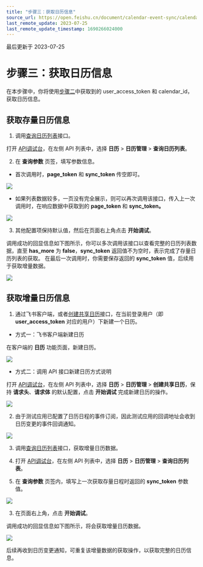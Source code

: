 ```yaml
---
title: "步骤三：获取日历信息"
source_url: https://open.feishu.cn/document/calendar-event-sync/calendar-sync
last_remote_update: 2023-07-25
last_remote_update_timestamp: 1690266024000
---
```

最后更新于 2023-07-25

# 步骤三：获取日历信息

在本步骤中，你将使用[步骤二](https://open.feishu.cn/document/home/calendar-event-sync/subscribe-to-events)中获取到的 user_access_token 和 calendar_id，获取日历信息。

## 获取存量日历信息

1. 调用[查询日历列表](https://open.feishu.cn/document/uAjLw4CM/ukTMukTMukTM/reference/calendar-v4/calendar/list)接口。

打开 [API调试台](https://open.feishu.cn/api-explorer)，在左侧 API 列表中，选择 **日历** > **日历管理** > **查询日历列表**。

2. 在 **查询参数** 页签，填写参数信息。

- 首次调用时，**page_token** 和 **sync_token** 传空即可。

![](https://sf3-cn.feishucdn.com/obj/open-platform-opendoc/aec95001b144c87c130104417e753b89_CopEMhwLWo.png?height=1456&lazyload=true&maxWidth=600&width=2876)

- 如果列表数据较多，一页没有完全展示，则可以再次调用该接口，传入上一次调用时，在响应数据中获取到的 **page_token** 和 **sync_token。**

![](https://sf3-cn.feishucdn.com/obj/open-platform-opendoc/26d292d98c795adb37166e140326cae8_1W7BoACm4r.png?height=1434&lazyload=true&maxWidth=600&width=2876)

3. 其他配置项保持默认值，然后在页面右上角点击 **开始调试**。

调用成功的回显信息如下图所示，你可以多次调用该接口以查看完整的日历列表数据，直至 **has_more** 为 **false**，**sync_token** 返回值不为空时，表示完成了存量日历列表的获取。
在最后一次调用时，你需要保存返回的 **sync_token** 值，后续用于获取增量数据。

![](https://sf3-cn.feishucdn.com/obj/open-platform-opendoc/872c807517246f991513768f2d5db270_ko2pIQeiIX.png?height=1446&lazyload=true&maxWidth=600&width=2882)

## 获取增量日历信息

1. 通过飞书客户端，或者[创建共享日历](https://open.feishu.cn/document/uAjLw4CM/ukTMukTMukTM/reference/calendar-v4/calendar/create)接口，在当前登录用户（即 **user_access_token** 对应的用户）下新建一个日历。

- 方式一：飞书客户端新建日历

在客户端的 **日历** 功能页面，新建日历。

![](https://sf3-cn.feishucdn.com/obj/open-platform-opendoc/f73f5a30727364e9325baa12c520f22b_3yCc16gQu4.png?height=1588&lazyload=true&maxWidth=600&width=2858)

- 方式二：调用 API 接口新建日历方式说明

打开 [API调试台](https://open.feishu.cn/api-explorer)，在左侧 API 列表中，选择 **日历** > **日历管理** > **创建共享日历**，保持 **请求头**、**请求体** 的默认配置，点击 **开始调试** 完成新建日历的操作。

![](https://sf3-cn.feishucdn.com/obj/open-platform-opendoc/0c69d29b45ac24797b0ba846ed3a86dc_rNyyPznXr7.png?height=1414&lazyload=true&maxWidth=600&width=2878)

2. 由于测试应用已配置了日历日程的事件订阅，因此测试应用的回调地址会收到日历变更的事件回调通知。

![](https://sf3-cn.feishucdn.com/obj/open-platform-opendoc/a92e12f17143e293825cc9e97a27cf23_Zc3FqPFTuA.png?height=1256&lazyload=true&maxWidth=600&width=2648)

3. 调用[查询日历列表](https://open.feishu.cn/document/uAjLw4CM/ukTMukTMukTM/reference/calendar-v4/calendar/list)接口，获取增量日历数据。

1. 打开 [API调试台](https://open.feishu.cn/api-explorer)，在左侧 API 列表中，选择 **日历** > **日历管理** > **查询日历列表**。

2. 在 **查询参数** 页签内，填写上一次获取存量日程时返回的 **sync_token** 参数值。

![](https://sf3-cn.feishucdn.com/obj/open-platform-opendoc/ba6455b9d4c114b7f99d72480b543eb6_r1wNNEFZyD.png?height=1424&lazyload=true&maxWidth=600&width=2876)

3. 在页面右上角，点击 **开始调试**。

调用成功的回显信息如下图所示，将会获取增量日历数据。

![](https://sf3-cn.feishucdn.com/obj/open-platform-opendoc/151e0a1ded0f2077c583dfc13676a071_aUpiEQqTjK.png?height=1414&lazyload=true&maxWidth=600&width=2872)

后续再收到日历变更通知，可重复该增量数据的获取操作，以获取完整的日历信息。
